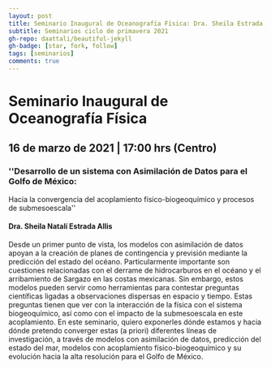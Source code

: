 ```yaml
---
layout: post
title: Seminario Inaugural de Oceanografía Física: Dra. Sheila Estrada
subtitle: Seminarios ciclo de primavera 2021
gh-repo: daattali/beautiful-jekyll
gh-badge: [star, fork, follow]
tags: [seminarios]
comments: true
---
```


# Seminario Inaugural de Oceanografía Física

## 16 de marzo de 2021 | 17:00 hrs (Centro)

### ''Desarrollo de un sistema con Asimilación de Datos para el Golfo de México: 
Hacia la convergencia del acoplamiento físico-biogeoquímico y procesos de submesoescala''

#### Dra. Sheila Natalí Estrada Allis
 
Desde un primer punto de vista, los modelos con asimilación de datos apoyan a la creación de planes de contingencia
 y previsión mediante la predicción del estado del océano. Particularmente importante son cuestiones 
relacionadas con el derrame de hidrocarburos en el océano y el arribamiento de Sargazo en las costas mexicanas. 
Sin embargo, estos modelos pueden servir como herramientas para contestar preguntas científicas 
ligadas a observaciones dispersas en espacio y tiempo. Estas preguntas tienen que ver con la interacción 
de la física con el sistema biogeoquímico, así como con el impacto de la submesoescala en este acoplamiento. 
En este seminario, quiero exponerles dónde estamos y hacia 
dónde pretendo converger estas (a priori) diferentes líneas de investigación, 
a través de modelos con asimilación de datos, predicción del estado del mar, modelos con acoplamiento 
físico-biogeoquímico y su evolución hacia la alta resolución para el Golfo de México. 

